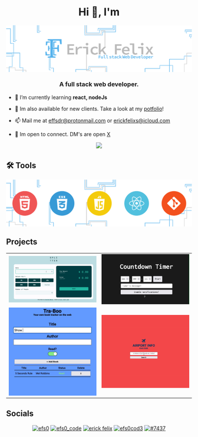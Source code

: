 <h1 align="center">Hi 👋, I'm</h1>

<img align="center" src="https://github.com/efs0-cod3/efs0-cod3/blob/main/images/github-banner-blue.png"/>

<h3 align="center">A full stack web developer.</h3>

- 🌱 I’m currently learning **react, nodeJs**
 
- 💼 Im also available for new clients. Take a look at my [potfolio](https://www.erickfelix.com/)!

- 📫 Mail me at [effsdr@protonmail.com](mailto:effsdr@protonmail.com) or [erickfelixs@icloud.com](mailto:erickfelixs@icloud.com)

- 💬 Im open to connect. DM's are open [X](https://twitter.com/efs0_code)
              

<div align="center">
  <img width="800" src="https://github-readme-streak-stats.herokuapp.com?user=efs0-cod3&theme=bear"/>
  </div>
  
## 🛠 Tools 
<img align="center" src="https://github.com/efs0-cod3/efs0-cod3/blob/main/images/gh-tech-banner-blue.png"/>


## Projects

<table>
 <tbody>
   <tr>
   <td><a href="https://efs0-cod3.github.io/tip-calc/"><img src="https://github.com/efs0-cod3/efs0-cod3/blob/main/images/splitter.gif"/></td>
    <td><a href="https://countdowntimr.netlify.app/"><img src="https://github.com/efs0-cod3/efs0-cod3/blob/main/images/countDown.gif"/></td>
  
   </tr>
     <tr>
   <td><a href="https://efs0-cod3.github.io/Tra-Boo/"><img src="https://github.com/efs0-cod3/Tra-Boo/blob/main/tra.gif"/></td>
     <td><a href="https://efs0-cod3.github.io/Airport_info/"><img heigth="100" src="https://github.com/efs0-cod3/efs0-cod3/blob/main/images/%20aviation.gif"/></td>
   </tr>
   </tbody>
</table>

## Socials

<p align="center">
<a href="https://codepen.io/efs0" target="blank"><img align="center" src="https://raw.githubusercontent.com/rahuldkjain/github-profile-readme-generator/master/src/images/icons/Social/codepen.svg" alt="efs0" height="30" width="40" /></a>
<a href="https://twitter.com/efs0_code" target="blank"><img align="center" src="https://cdn2.iconfinder.com/data/icons/threads-by-instagram/24/x-logo-twitter-new-brand-512.png" alt="efs0_code" height="30" width="40" /></a>
<a href="https://www.linkedin.com/in/erickfelixsnchz/" target="blank"><img align="center" src="https://raw.githubusercontent.com/rahuldkjain/github-profile-readme-generator/master/src/images/icons/Social/linked-in-alt.svg" alt="erick felix" height="30" width="40" /></a>
<a href="https://instagram.com/efs0cod3" target="blank"><img align="center" src="https://raw.githubusercontent.com/rahuldkjain/github-profile-readme-generator/master/src/images/icons/Social/instagram.svg" alt="efs0cod3" height="30" width="40" /></a>
<a href="https://discord.gg/#7437" target="blank"><img align="center" src="https://raw.githubusercontent.com/rahuldkjain/github-profile-readme-generator/master/src/images/icons/Social/discord.svg" alt="#7437" height="30" width="40" /></a>
</p>

